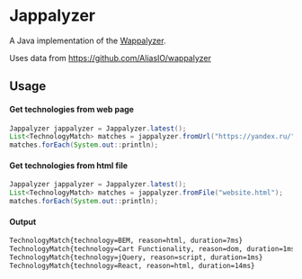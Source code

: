 # Jappalyzer

A Java implementation of the [Wappalyzer](https://github.com/AliasIO/wappalyzer).

Uses data from https://github.com/AliasIO/wappalyzer


## Usage

#### Get technologies from web page
```java
Jappalyzer jappalyzer = Jappalyzer.latest();
List<TechnologyMatch> matches = jappalyzer.fromUrl("https://yandex.ru/");
matches.forEach(System.out::println);
```

#### Get technologies from html file
```java
Jappalyzer jappalyzer = Jappalyzer.latest();
List<TechnologyMatch> matches = jappalyzer.fromFile("website.html");
matches.forEach(System.out::println);
```

#### Output
```sh
TechnologyMatch{technology=BEM, reason=html, duration=7ms}
TechnologyMatch{technology=Cart Functionality, reason=dom, duration=1ms}
TechnologyMatch{technology=jQuery, reason=script, duration=1ms}
TechnologyMatch{technology=React, reason=html, duration=14ms}
```
